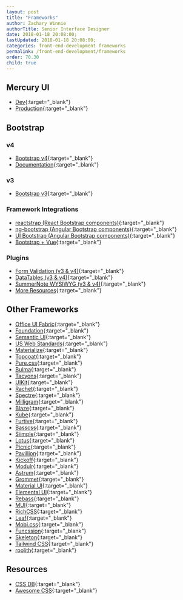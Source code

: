 ```yaml
---
layout: post
title: "Frameworks"
author: Zachary Winnie
authorTitle: Senior Interface Designer
date: 2018-01-18 20:08:00;
lastUpdated: 2018-01-18 20:08:00;
categories: front-end-development frameworks
permalink: /front-end-development/frameworks
order: 70.30
child: true
---
```


## Mercury UI

* [Dev](http://mercuryuiframework-dev.azurewebsites.net/){:target="_blank"}
* [Production](http://mercuryuiframework.azurewebsites.net/){:target="_blank"}

## Bootstrap

### v4

* [Bootstrap v4](http://getbootstrap.com/){:target="_blank"}
* [Documentation](http://getbootstrap.com/docs/4.0/getting-started/introduction/){:target="_blank"}

### v3

* [Bootstrap v3](https://getbootstrap.com/docs/3.3/){:target="_blank"}

### Framework Integrations

* [reactstrap (React Bootstrap components)](https://reactstrap.github.io/){:target="_blank"}
* [ng-bootstrap (Angular Bootstrap components)](https://ng-bootstrap.github.io/#/home){:target="_blank"}
* [UI Bootstrap (Angular Bootstrap components)](https://angular-ui.github.io/bootstrap/){:target="_blank"}
* [Bootstrap + Vue](https://bootstrap-vue.js.org/){:target="_blank"}

### Plugins

* [Form Validation (v3 & v4)](http://formvalidation.io/){:target="_blank"}
* [DataTables (v3 & v4)](https://datatables.net/examples/styling/bootstrap4.html){:target="_blank"}
* [SummerNote WYSIWYG (v3 & v4)](https://summernote.org/){:target="_blank"}
* [More Resources](https://startbootstrap.com/bootstrap-resources/){:target="_blank"}

## Other Frameworks

* [Office UI Fabric](https://developer.microsoft.com/en-us/fabric){:target="_blank"}
* [Foundation](https://foundation.zurb.com/){:target="_blank"}
* [Semantic UI](https://semantic-ui.com/){:target="_blank"}
* [US Web Standards](https://standards.usa.gov/){:target="_blank"}
* [Materialize](http://materializecss.com/){:target="_blank"}
* [Topcoat](http://topcoat.io/){:target="_blank"}
* [Pure.css](purecss.io){:target="_blank"}
* [Bulma](https://bulma.io/){:target="_blank"}
* [Tacyons](http://tachyons.io/){:target="_blank"}
* [UIKit](https://getuikit.com/){:target="_blank"}
* [Rachet](http://goratchet.com/){:target="_blank"}
* [Spectre](https://picturepan2.github.io/spectre/){:target="_blank"}
* [Milligram](https://milligram.io/){:target="_blank"}
* [Blaze](https://www.blazeui.com/){:target="_blank"}
* [Kube](https://imperavi.com/kube/){:target="_blank"}
* [Furtive](http://furtive.co/){:target="_blank"}
* [Basscss](http://basscss.com/){:target="_blank"}
* [Siimple](https://siimple.juanes.xyz/){:target="_blank"}
* [Lotus](http://goatslacker.github.io/lotus.css/){:target="_blank"}
* [Picnic](https://picnicss.com/){:target="_blank"}
* [Pavillion](http://www.pavilion.io/){:target="_blank"}
* [Kickoff](http://trykickoff.com/){:target="_blank"}
* [Modulr](https://decorator.io/modulr/){:target="_blank"}
* [Astrum](http://astrum.nodividestudio.com/){:target="_blank"}
* [Grommet](http://grommet.io/docs/){:target="_blank"}
* [Material UI](http://www.material-ui.com/#/){:target="_blank"}
* [Elemental UI](http://elemental-ui.com/){:target="_blank"}
* [Rebass](http://jxnblk.com/rebass/){:target="_blank"}
* [MUI](https://www.muicss.com/){:target="_blank"}
* [RichCSS](http://www.richcss.com/){:target="_blank"}
* [Leaf](http://getleaf.com/){:target="_blank"}
* [Mobi.css](http://getmobicss.com/){:target="_blank"}
* [Funcssion](https://funcssion.com/){:target="_blank"}
* [Skeleton](http://getskeleton.com/){:target="_blank"}
* [Tailwind CSS](https://tailwindcss.com/){:target="_blank"}
* [roolith](http://roolith.com/){:target="_blank"}

## Resources

* [CSS DB](http://cssdb.co/){:target="_blank"}
* [Awesome CSS](https://github.com/sotayamashita/awesome-css){:target="_blank"}